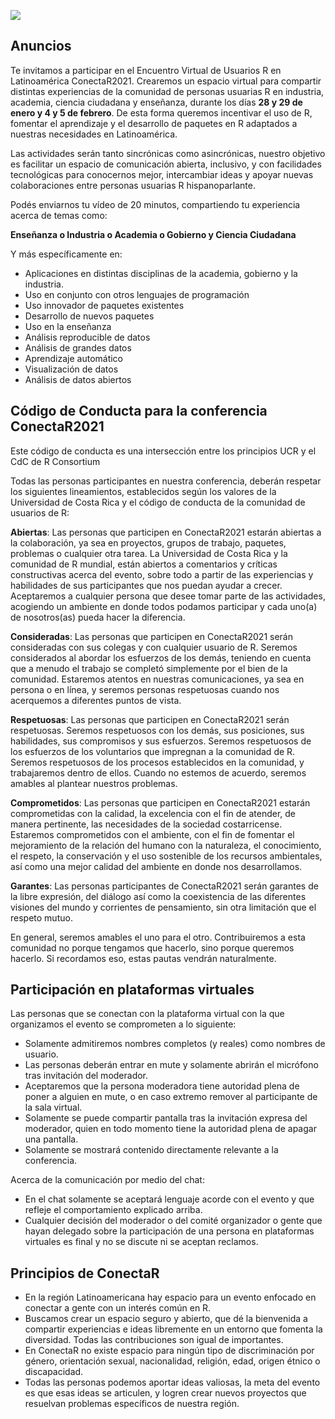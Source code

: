 ![](https://storage.googleapis.com/conectar2021/conectaR2021_twitter.png)

## Anuncios

Te invitamos a participar en el Encuentro Virtual de Usuarios R en Latinoamérica ConectaR2021. Crearemos un espacio virtual para compartir distintas experiencias de la comunidad de personas usuarias R en industria, academia, ciencia ciudadana y enseñanza, durante los días **28 y 29 de enero y 4 y 5 de febrero**. De esta forma queremos incentivar el uso de R, fomentar el aprendizaje y el desarrollo de paquetes en R adaptados a nuestras necesidades en Latinoamérica.

Las actividades serán tanto sincrónicas como asincrónicas, nuestro objetivo es facilitar un espacio de comunicación abierta, inclusivo, y con facilidades tecnológicas para conocernos mejor, intercambiar ideas y apoyar nuevas colaboraciones entre personas usuarias R hispanoparlante. 

Podés enviarnos tu vídeo de 20 minutos, compartiendo tu experiencia acerca de temas como:

**Enseñanza o Industria o Academia o Gobierno y Ciencia Ciudadana**

Y más específicamente en:

* Aplicaciones en distintas disciplinas de la academia, gobierno y la industria.
* Uso en conjunto con otros lenguajes de programación
* Uso innovador de paquetes existentes
* Desarrollo de nuevos paquetes
* Uso en la enseñanza
* Análisis reproducible de datos
* Análisis de grandes datos
* Aprendizaje automático
* Visualización de datos
* Análisis de datos abiertos

## Código de Conducta para la conferencia ConectaR2021

Este código de conducta es una intersección entre los principios UCR y el CdC de R Consortium

Todas las personas participantes en nuestra conferencia, deberán respetar los siguientes lineamientos, establecidos según los valores de la Universidad de Costa Rica y el código de conducta de la comunidad de usuarios de R:

**Abiertas**: Las personas que participen en ConectaR2021 estarán abiertas a la colaboración, ya sea en proyectos, grupos de trabajo, paquetes, problemas o cualquier otra tarea. La Universidad de Costa Rica y la  comunidad de R mundial, están abiertos a comentarios y críticas constructivas acerca del evento, sobre todo a partir de las experiencias y habilidades de sus participantes que nos puedan ayudar a crecer. Aceptaremos a cualquier persona que desee tomar parte de las actividades, acogiendo un ambiente en donde todos podamos participar y cada uno(a) de nosotros(as) pueda hacer la diferencia.

**Consideradas**: Las personas que participen en ConectaR2021 serán consideradas con sus colegas y con cualquier usuario de R. Seremos considerados al abordar los esfuerzos de los demás, teniendo en cuenta que a menudo el trabajo se completó simplemente por el bien de la comunidad. Estaremos atentos en nuestras comunicaciones, ya sea en persona o en línea, y seremos personas respetuosas cuando nos acerquemos a diferentes puntos de vista.

**Respetuosas**: Las personas que participen en ConectaR2021 serán respetuosas. Seremos respetuosos con los demás, sus posiciones, sus habilidades, sus compromisos y sus esfuerzos. Seremos respetuosos de los esfuerzos de los voluntarios que impregnan a la comunidad de R. Seremos respetuosos de los procesos establecidos en la comunidad, y trabajaremos dentro de ellos. Cuando no estemos de acuerdo, seremos amables al plantear nuestros problemas.

**Comprometidos**: Las personas que participen en ConectaR2021 estarán comprometidas con la calidad, la excelencia con el fin de atender, de manera pertinente, las necesidades de la sociedad costarricense. Estaremos comprometidos con el ambiente, con el fin de fomentar el mejoramiento de la relación del  humano con la naturaleza, el conocimiento, el respeto, la conservación y el uso sostenible de los recursos ambientales, así como una mejor calidad del ambiente en donde nos desarrollamos.

**Garantes**: Las personas participantes de ConectaR2021 serán garantes de la libre expresión, del diálogo así como la coexistencia de las diferentes visiones del mundo y corrientes de pensamiento, sin otra limitación que el respeto mutuo.

En general, seremos amables el uno para el otro. Contribuiremos a esta comunidad no porque tengamos que hacerlo, sino porque queremos hacerlo. Si recordamos eso, estas pautas vendrán naturalmente.

## Participación en plataformas virtuales

Las personas que se conectan con la plataforma virtual con la que organizamos el evento se comprometen a lo siguiente:

* Solamente admitiremos nombres completos (y reales) como nombres de usuario.
* Las personas deberán entrar en mute y solamente abrirán el micrófono tras invitación del moderador.
* Aceptaremos que la persona moderadora tiene autoridad plena de poner a alguien en mute, o en caso extremo remover al participante de la sala virtual.
* Solamente se puede compartir pantalla tras la invitación expresa del moderador, quien en todo momento tiene la autoridad plena de apagar una pantalla.
* Solamente se mostrará contenido directamente relevante a la conferencia. 

Acerca de la comunicación por medio del chat:

* En el chat solamente se aceptará lenguaje acorde con el evento y que refleje el comportamiento explicado arriba.
* Cualquier decisión del moderador o del comité organizador o gente que hayan delegado sobre la participación de una persona en plataformas virtuales es final y no se discute ni se aceptan reclamos.

## Principios de ConectaR

* En la región Latinoamericana hay espacio para un evento enfocado en conectar a gente con un interés común en R.
* Buscamos crear un espacio seguro y abierto, que dé la bienvenida a compartir experiencias e ideas libremente en un entorno que fomenta la diversidad. Todas las contribuciones son igual de importantes. 
* En ConectaR no existe espacio para ningún tipo de discriminación por género, orientación sexual, nacionalidad, religión, edad, origen étnico o discapacidad.
* Todas las personas podemos aportar ideas valiosas, la meta del evento es que esas ideas se articulen, y logren crear nuevos proyectos que resuelvan problemas específicos de nuestra región. 

